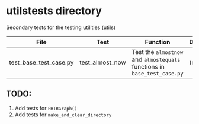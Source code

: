 # utilstests directory
Secondary tests for the testing utilities (utils)

| File | Test | Function | Dependencies |
| ---- | ---- | -------- | -------- |
| test_base_test_case.py | test_almost_now | Test the `almostnow` and `almostequals` functions in `base_test_case.py` | (none) |

## TODO:
1) Add tests for `FHIRGraph()`
2) Add tests for `make_and_clear_directory`